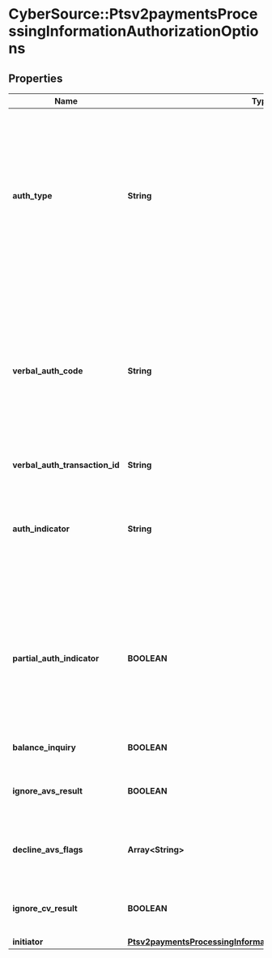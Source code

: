 # CyberSource::Ptsv2paymentsProcessingInformationAuthorizationOptions

## Properties
Name | Type | Description | Notes
------------ | ------------- | ------------- | -------------
**auth_type** | **String** | Authorization type. Possible values:   - **AUTOCAPTURE**: automatic capture.  - **STANDARDCAPTURE**: standard capture.  - **VERBAL**: forced capture. Include it in the payment request for a forced capture. Include it in the capture  request for a verbal payment.  For processor-specific information, see the auth_type field in [Credit Card Services Using the SCMP API.](http://apps.cybersource.com/library/documentation/dev_guides/CC_Svcs_SCMP_API/html)  | [optional] 
**verbal_auth_code** | **String** | Authorization code.  **Forced Capture**  Use this field to send the authorization code you received from a payment that you authorized outside the CyberSource system.  **Verbal Authorization**  Use this field in CAPTURE API to send the verbally received authorization code.  For processor-specific information, see the auth_code field in [Credit Card Services Using the SCMP API.](http://apps.cybersource.com/library/documentation/dev_guides/CC_Svcs_SCMP_API/html)  | [optional] 
**verbal_auth_transaction_id** | **String** | Transaction ID (TID). | [optional] 
**auth_indicator** | **String** | Flag that specifies the purpose of the authorization.  Possible values:  - **0**: Preauthorization  - **1**: Final authorization  For processor-specific information, see the auth_indicator field in [Credit Card Services Using the SCMP API.](http://apps.cybersource.com/library/documentation/dev_guides/CC_Svcs_SCMP_API/html)  | [optional] 
**partial_auth_indicator** | **BOOLEAN** | Flag that indicates whether the transaction is enabled for partial authorization or not. When your request includes this field, this value overrides the information in your CyberSource account.  For processor-specific information, see the auth_partial_auth_indicator field in [Credit Card Services Using the SCMP API.](http://apps.cybersource.com/library/documentation/dev_guides/CC_Svcs_SCMP_API/html)  | [optional] 
**balance_inquiry** | **BOOLEAN** | Flag that indicates whether to return balance information. | [optional] 
**ignore_avs_result** | **BOOLEAN** | Flag that indicates whether to allow the capture service to run even when the payment receives an AVS decline.  | [optional] [default to false]
**decline_avs_flags** | **Array&lt;String&gt;** | An array of AVS flags that cause the reply flag to be returned.  &#x60;Important&#x60; To receive declines for the AVS code N, include the value N in the array.  | [optional] 
**ignore_cv_result** | **BOOLEAN** | Flag that indicates whether to allow the capture service to run even when the payment receives a CVN decline.  | [optional] [default to false]
**initiator** | [**Ptsv2paymentsProcessingInformationAuthorizationOptionsInitiator**](Ptsv2paymentsProcessingInformationAuthorizationOptionsInitiator.md) |  | [optional] 


